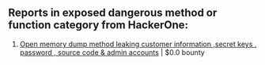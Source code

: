 ## Reports in exposed dangerous method or function category from HackerOne:
1. [Open memory dump method leaking customer information ,secret keys , password , source code & admin accounts](https://hackerone.com/reports/783360) | $0.0 bounty